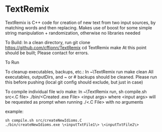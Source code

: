 # TextRemix

TextRemix is C++ code for creation of new text from two input sources, by matching words and then replacing. Makes use of boost for some simple string manipulation + randomization, otherwise no libraries needed

To Build:  In a clean directory, run
    git clone https://github.com/cffionn/TextRemix
    cd TextRemix
    make
At this point should be built; Please contact for errors.

To Run
  

To cleanup executables, backups, etc.: In ~\TextRemix run
    make clean
All executables, outputDirs, and ~ or # backups should be cleaned. Please run this before pushing (local git config should exclude, but just in case)

To compile individual file w/o make: In ~\TextRemix run,
    sh compile.sh src\<.C file\>
    ./bin/\<Created .exe File\> \<input args\>
where \<input args\> will be requested as prompt when running ./<.C File> with no arguments

example:

    sh compile.sh src/createNewIdioms.C
    ./bin/createNewIdioms.exe \<inputTxtFile1\> \<inputTxtFile2\>